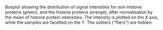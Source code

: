 
Boxplot showing the distribution of signal intensities for non-histone proteins (green), and the histone proteins (orange), after  normalisation by the mean of histone protein intensities.
The intensity is plotted on the X axis, while the samples are facetted on the Y. The outliers ("fliers") are hidden.

